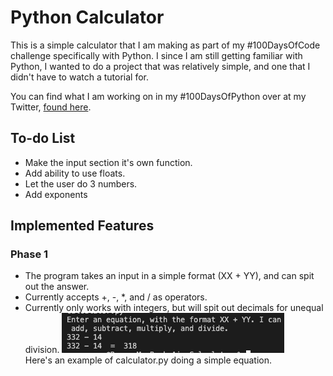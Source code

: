 # Python Calculator
This is a simple calculator that I am making as part of my #100DaysOfCode challenge specifically with Python. I since I am still getting familiar with Python, I wanted to do a project that was relatively simple, and one that I didn't have to watch a tutorial for.

You can find what I am working on in my #100DaysOfPython over at my Twitter, [found here](https://twitter.com/russintech/status/1687943560409038848?s=20).

## To-do List
- Make the input section it's own function.
- Add ability to use floats.
- Let the user do 3 numbers.
- Add exponents

## Implemented Features
### Phase 1
- The program takes an input in a simple format (XX + YY), and can spit out the answer.
- Currently accepts +, -, *, and / as operators.
- Currently only works with integers, but will spit out decimals for unequal division. 
![](Images/Phase1_Example.png) </br>
Here's an example of calculator.py doing a simple equation. 